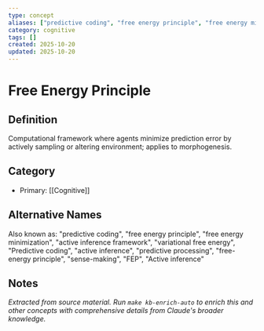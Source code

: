 ```yaml
---
type: concept
aliases: ["predictive coding", "free energy principle", "free energy minimization", "active inference framework", "variational free energy", "Predictive coding", "active inference", "predictive processing", "free-energy principle", "sense-making", "FEP", "Active inference"]
category: cognitive
tags: []
created: 2025-10-20
updated: 2025-10-20
---
```


# Free Energy Principle

## Definition

Computational framework where agents minimize prediction error by actively sampling or altering environment; applies to morphogenesis.

## Category

- Primary: [[Cognitive]]

## Alternative Names

Also known as: "predictive coding", "free energy principle", "free energy minimization", "active inference framework", "variational free energy", "Predictive coding", "active inference", "predictive processing", "free-energy principle", "sense-making", "FEP", "Active inference"

## Notes

*Extracted from source material. Run `make kb-enrich-auto` to enrich this and other concepts with comprehensive details from Claude's broader knowledge.*
